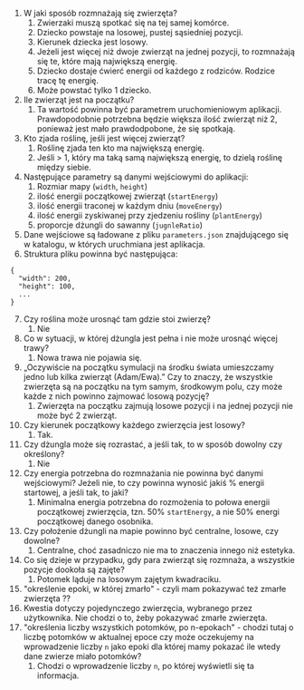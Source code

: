 1. W jaki sposób rozmnażają się zwierzęta?
   1. Zwierzaki muszą spotkać się na tej samej komórce.
   2. Dziecko powstaje na losowej, pustej sąsiedniej pozycji.
   3. Kierunek dziecka jest losowy.
   4. Jeżeli jest więcej niż dwoje zwierząt na jednej pozycji, to rozmnażają się te, które mają największą energię.
   5. Dziecko dostaje ćwierć energii od każdego z rodziców. Rodzice tracę tę energię.
   6. Może powstać tylko 1 dziecko. 
2. Ile zwierząt jest na początku?
   1. Ta wartość powinna być parametrem uruchomieniowym aplikacji. Prawdopodobnie potrzebna będzie większa ilość zwierząt
      niż 2, ponieważ jest mało prawdodpobone, że się spotkają.
3. Kto zjada roślinę, jeśli jest więcej zwierząt?
   1. Roślinę zjada ten kto ma największą energię.
   2. Jeśli > 1, który ma taką samą największą energię, to dzielą roślinę między siebie.
4. Następujące parametry są danymi wejściowymi do aplikacji:
   1. Rozmiar mapy (`width`, `height`)
   2. ilość energii początkowej zwierząt (`startEnergy`)
   3. ilość energii traconej w każdym dniu (`moveEnergy`)
   4. ilość energii zyskiwanej przy zjedzeniu rośliny (`plantEnergy`)
   4. proporcje dżungli do sawanny (`jugnleRatio`)
5. Dane wejściowe są ładowane z pliku `parameters.json` znajdującego się w katalogu, w których uruchmiana jest
   aplikacja.
6. Struktura pliku powinna być następująca:
```
{ 
  "width": 200,
  "height": 100,
  ...
}
```
7. Czy roślina może urosnąć tam gdzie stoi zwierzę?
   1. Nie
8. Co w sytuacji, w której dżungla jest pełna i nie może urosnąć więcej trawy? 
   1. Nowa trawa nie pojawia się.
9. „Oczywiście na początku symulacji na środku świata umieszczamy jedno lub kilka zwierząt (Adam/Ewa).”
   Czy to znaczy, że wszystkie zwierzęta są na początku na tym samym, środkowym polu, czy może każde z nich powinno zajmować 
   losową pozycję?
   1. Zwierzęta na początku zajmują losowe pozycji i na jednej pozycji nie może być 2 zwierząt.
5. Czy kierunek początkowy każdego zwierzęcia jest losowy?
   1. Tak.
6. Czy dżungla może się rozrastać, a jeśli tak, to w sposób dowolny czy określony?
   1. Nie
7. Czy energia potrzebna do rozmnażania nie powinna być danymi wejściowymi? Jeżeli nie, to czy powinna wynosić jakiś % energii startowej, a jeśli tak, to jaki?
   1. Minimalna energia potrzebna do rozmożenia to połowa energii początkowej zwierzęcia, 
      tzn. 50% `startEnergy`, a nie 50% energi początkowej danego osobnika.
8. Czy położenie dżungli na mapie powinno być centralne, losowe, czy dowolne?
   1. Centralne, choć zasadniczo nie ma to znaczenia innego niż estetyka.
9. Co się dzieje w przypadku, gdy para zwierząt się rozmnaża, a wszystkie pozycje dookoła są zajęte?
   1. Potomek ląduje na losowym zajętym kwadraciku.
10. "określenie epoki, w której zmarło" - czyli mam pokazywać też zmarłe zwierzęta ??
   1. Kwestia dotyczy pojedynczego zwierzęcia, wybranego przez użytkownika. Nie chodzi o to, żeby pokazywać zmarłe zwierzęta.
11. "określenia liczby wszystkich potomków, po n-epokach" - chodzi tutaj o liczbę potomków w aktualnej epoce
    czy może oczekujemy na wprowadzenie liczby `n` jako epoki dla której mamy pokazać ile wtedy dane 
    zwierze miało potomków?
    1. Chodzi o wprowadzenie liczby `n`, po której wyświetli się ta informacja.
